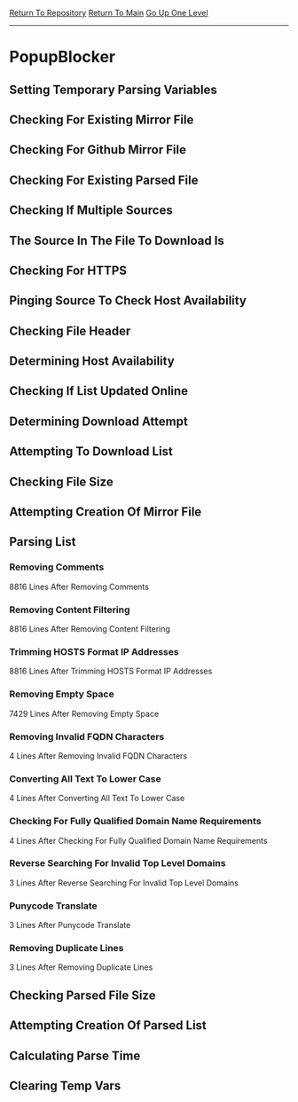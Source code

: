 [Return To Repository](https://github.com/deathbybandaid/piholeparser/)
[Return To Main](https://github.com/deathbybandaid/piholeparser/blob/master/RecentRunLogs/Mainlog.md)
[Go Up One Level](https://github.com/deathbybandaid/piholeparser/blob/master/RecentRunLogs/TopLevelScripts/30-Processing-External-Blacklists.md)
____________________________________
# PopupBlocker
## Setting Temporary Parsing Variables
## Checking For Existing Mirror File
## Checking For Github Mirror File
## Checking For Existing Parsed File
## Checking If Multiple Sources
## The Source In The File To Download Is
## Checking For HTTPS
## Pinging Source To Check Host Availability
## Checking File Header
## Determining Host Availability
## Checking If List Updated Online
## Determining Download Attempt
## Attempting To Download List
## Checking File Size
## Attempting Creation Of Mirror File
## Parsing List
### Removing Comments
8816 Lines After Removing Comments
### Removing Content Filtering
8816 Lines After Removing Content Filtering
### Trimming HOSTS Format IP Addresses
8816 Lines After Trimming HOSTS Format IP Addresses
### Removing Empty Space
7429 Lines After Removing Empty Space
### Removing Invalid FQDN Characters
4 Lines After Removing Invalid FQDN Characters
### Converting All Text To Lower Case
4 Lines After Converting All Text To Lower Case
### Checking For Fully Qualified Domain Name Requirements
4 Lines After Checking For Fully Qualified Domain Name Requirements
### Reverse Searching For Invalid Top Level Domains
3 Lines After Reverse Searching For Invalid Top Level Domains
### Punycode Translate
3 Lines After Punycode Translate
### Removing Duplicate Lines
3 Lines After Removing Duplicate Lines
## Checking Parsed File Size
## Attempting Creation Of Parsed List
## Calculating Parse Time
## Clearing Temp Vars
